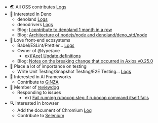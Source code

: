 - :earth_asia:  All OSS contributes [Logs](https://github.com/pulls?q=involves%3Awafuwafu13+-user%3Awafuwafu13+author%3Awafuwafu13+-org%3Ahatena+-org%3Amaychannel-dev+-org%3Apanorama32+-org%3Atam-bourine+-org%3Amiraiproject+-org%3Ayasagit+-org%3Aryota917+-org%3Acybozu+-org%3ADoer-org+-org%3Anisi0929+)
- 🦕  Interested in Deno
  - denoland [Logs](https://github.com/pulls?q=involves%3Awafuwafu13+-user%3Awafuwafu13+author%3Awafuwafu13+org%3Adenoland)
  - denodrivers [Logs](https://github.com/pulls?q=involves%3Awafuwafu13+-user%3Awafuwafu13+author%3Awafuwafu13+org%3Adenodrivers)
  - Blog: [I contribute to denoland 1 month in a row](https://wafuwafu13.hatenadiary.com/entry/2021/10/23/161429)
  - Blog: [Architecture of nodejs/node and denoland/deno_std/node](https://wafuwafu13.hatenadiary.com/entry/2021/12/16/191500)
- :heartbeat: Love front-end ecosystems
  - Babel/ESLint/Prettier... [Logs](https://github.com/pulls?q=involves%3Awafuwafu13+-user%3Awafuwafu13+author%3Awafuwafu13+org%3ADefinitelyTyped+org%3Ababel+org%3Aprettier+org%3Aeslint+org%3Asindresorhus+org%3Aaxios+org%3Atypescript-eslint)
  - Owner of @type/ace
    - ex)[[Ace] Update definitions](https://github.com/DefinitelyTyped/DefinitelyTyped/pull/58442)
  - Blog: [Notes on the breaking change that occurred in Axios v0.25.0](https://wafuwafu13.hatenadiary.com/entry/2022/01/25/221727)
- :pencil:  Place a lot of importance on testing
  - Write Unit Testing/Snapshot Testing/E2E Testing...  [Logs](https://github.com/pulls?q=involves%3Awafuwafu13+-user%3Awafuwafu13+author%3Awafuwafu13+org%3Aredwoodjs+org%3Acoston+org%3Azpao+org%3Ayamafaktory+)
- :robot:  Interested in AI Frameworks
  - Contribute to [GiNZA](https://github.com/pulls?q=involves%3Awafuwafu13+-user%3Awafuwafu13+author%3Awafuwafu13+org%3Amegagonlabs)
- :dog: Member of [reviewdog](https://github.com/reviewdog)
  - Responding to issues
    - ex) [Fail running rubocop step if rubocop command itself fails](https://github.com/reviewdog/action-rubocop/issues/60)
- 🔍 Interested in browser
  - Add the document of Chromium [Log](https://chromium-review.googlesource.com/c/chromium/src/+/3351802)
  - Contribute to [Selenium](https://github.com/pulls?q=involves%3Awafuwafu13+-user%3Awafuwafu13+author%3Awafuwafu13+org%3ASeleniumHQ)

